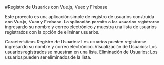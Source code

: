 #Registro de Usuarios con Vue.js, Vuex y Firebase

Este proyecto es una aplicación simple de registro de usuarios construida con Vue.js, Vuex y Firebase. La aplicación permite a los usuarios registrarse ingresando su nombre y correo electrónico y muestra una lista de usuarios registrados con la opción de eliminar usuarios.

Características
Registro de Usuarios: Los usuarios pueden registrarse ingresando su nombre y correo electrónico.
Visualización de Usuarios: Los usuarios registrados se muestran en una lista.
Eliminación de Usuarios: Los usuarios pueden ser eliminados de la lista.
